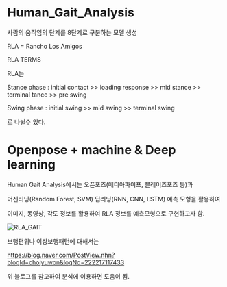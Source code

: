# Human_Gait_Analysis

사람의 움직임의 단계를 8단계로 구분하는 모델 생성

RLA = Rancho Los Amigos 

RLA TERMS

RLA는 

Stance phase : initial contact >> loading response >> mid stance >> terminal tance >> pre swing

Swing phase : initial swing >> mid swing >> terminal swing

로 나뉠수 있다.

# Openpose + machine & Deep learning

Human Gait Analysis에서는 오픈포즈(메디아파이프, 블레이즈포즈 등)과

머신러닝(Random Forest, SVM) 딥러닝(RNN, CNN, LSTM) 예측 모형을 활용하여

이미지, 동영상, 각도 정보를 활용하여 RLA 정보를 예측모형으로 구현하고자 함.

![RLA_GAIT](https://user-images.githubusercontent.com/113952742/192567972-73292639-abb9-4422-b187-8c9526a8c09c.png)


보행편위나 이상보행패턴에 대해서는

https://blog.naver.com/PostView.nhn?blogId=choiyuwon&logNo=222217117433

위 블로그를 참고하여 분석에 이용하면 도움이 됨.  
